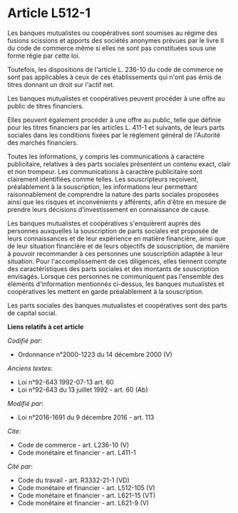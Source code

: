 # Article L512-1

Les banques mutualistes ou coopératives sont soumises au régime des fusions scissions et apports des sociétés anonymes
prévues par le livre II du code de commerce même si elles ne sont pas constituées sous une forme régie par cette loi.

Toutefois, les dispositions de l'article L. 236-10 du code de commerce ne sont pas applicables à ceux de ces établissements
qui n'ont pas émis de titres donnant un droit sur l'actif net.

Les banques mutualistes et coopératives peuvent procéder à une offre au public de titres financiers.

Elles peuvent également procéder à une offre au public, telle que définie pour les titres financiers par les articles L.
411-1 et suivants, de leurs parts sociales dans les conditions fixées par le règlement général de l'Autorité des marchés
financiers.

Toutes les informations, y compris les communications à caractère publicitaire, relatives à des parts sociales présentent un
contenu exact, clair et non trompeur. Les communications à caractère publicitaire sont clairement identifiées comme telles.
Les souscripteurs reçoivent, préalablement à la souscription, les informations leur permettant raisonnablement de comprendre
la nature des parts sociales proposées ainsi que les risques et inconvénients y afférents, afin d'être en mesure de prendre
leurs décisions d'investissement en connaissance de cause.

Les banques mutualistes et coopératives s'enquièrent auprès des personnes auxquelles la souscription de parts sociales est
proposée de leurs connaissances et de leur expérience en matière financière, ainsi que de leur situation financière et de
leurs objectifs de souscription, de manière à pouvoir recommander à ces personnes une souscription adaptée à leur situation.
Pour l'accomplissement de ces diligences, elles tiennent compte des caractéristiques des parts sociales et des montants de
souscription envisagés. Lorsque ces personnes ne communiquent pas l'ensemble des éléments d'information mentionnés ci-dessus,
les banques mutualistes et coopératives les mettent en garde préalablement à la souscription.

Les parts sociales des banques mutualistes et coopératives sont des parts de capital social.

**Liens relatifs à cet article**

_Codifié par_:

  - Ordonnance n°2000-1223 du 14 décembre 2000 (V)

_Anciens textes_:

  - Loi n°92-643 1992-07-13 art. 60
  - Loi n°92-643 du 13 juillet 1992 - art. 60 (Ab)

_Modifié par_:

  - Loi n°2016-1691 du 9 décembre 2016 - art. 113

_Cite_:

  - Code de commerce - art. L236-10 (V)
  - Code monétaire et financier - art. L411-1

_Cité par_:

  - Code du travail - art. R3332-21-1 (VD)
  - Code monétaire et financier - art. L512-105 (V)
  - Code monétaire et financier - art. L621-15 (VT)
  - Code monétaire et financier - art. L621-9 (V)
